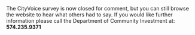 The CityVoice survey is now closed for comment, but you can still browse the website to hear what others had to say. If you would like further information please call the Department of Community Investment at: __574.235.9371__
